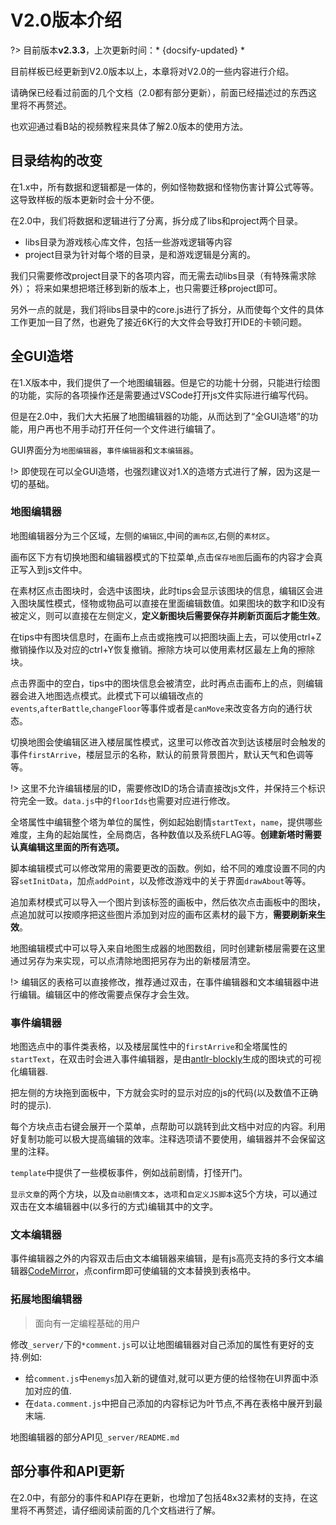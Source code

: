 # V2.0版本介绍

?> 目前版本**v2.3.3**，上次更新时间：* {docsify-updated} *

目前样板已经更新到V2.0版本以上，本章将对V2.0的一些内容进行介绍。

请确保已经看过前面的几个文档（2.0都有部分更新），前面已经描述过的东西这里将不再赘述。

也欢迎通过看B站的视频教程来具体了解2.0版本的使用方法。

## 目录结构的改变

在1.x中，所有数据和逻辑都是一体的，例如怪物数据和怪物伤害计算公式等等。这导致样板的版本更新时会十分不便。

在2.0中，我们将数据和逻辑进行了分离，拆分成了libs和project两个目录。

- libs目录为游戏核心库文件，包括一些游戏逻辑等内容
- project目录为针对每个塔的目录，是和游戏逻辑是分离的。

我们只需要修改project目录下的各项内容，而无需去动libs目录（有特殊需求除外）；
将来如果想把塔迁移到新的版本上，也只需要迁移project即可。

另外一点的就是，我们将libs目录中的core.js进行了拆分，从而使每个文件的具体工作更加一目了然，也避免了接近6K行的大文件会导致打开IDE的卡顿问题。

## 全GUI造塔

在1.X版本中，我们提供了一个地图编辑器。但是它的功能十分弱，只能进行绘图的功能，实际的各项操作还是需要通过VSCode打开js文件实际进行编写代码。

但是在2.0中，我们大大拓展了地图编辑器的功能，从而达到了“全GUI造塔”的功能，用户再也不用手动打开任何一个文件进行编辑了。

GUI界面分为`地图编辑器`，`事件编辑器`和`文本编辑器`。

!> 即使现在可以全GUI造塔，也强烈建议对1.X的造塔方式进行了解，因为这是一切的基础。

### 地图编辑器

地图编辑器分为三个区域，左侧的`编辑区`,中间的`画布区`,右侧的`素材区`。

画布区下方有切换地图和编辑器模式的下拉菜单,点击`保存地图`后画布的内容才会真正写入到js文件中。

在素材区点击图块时，会选中该图块，此时tips会显示该图块的信息，编辑区会进入图块属性模式，怪物或物品可以直接在里面编辑数值。如果图块的数字和ID没有被定义，则可以直接在左侧定义，**定义新图块后需要保存并刷新页面后才能生效**。

在tips中有图块信息时，在画布上点击或拖拽可以把图块画上去，可以使用ctrl+Z撤销操作以及对应的ctrl+Y恢复撤销。擦除方块可以使用素材区最左上角的擦除块。

点击界面中的空白，tips中的图块信息会被清空，此时再点击画布上的点，则编辑器会进入地图选点模式。此模式下可以编辑改点的`events`,`afterBattle`,`changeFloor`等事件或者是`canMove`来改变各方向的通行状态。

切换地图会使编辑区进入楼层属性模式，这里可以修改首次到达该楼层时会触发的事件`firstArrive`，楼层显示的名称，默认的前景背景图片，默认天气和色调等等。

!> 这里不允许编辑楼层的ID，需要修改ID的场合请直接改js文件，并保持三个标识符完全一致。`data.js`中的`floorIds`也需要对应进行修改。

全塔属性中编辑整个塔为单位的属性，例如起始剧情`startText`，`name`，提供哪些难度，主角的起始属性，全局商店，各种数值以及系统FLAG等。**创建新塔时需要认真编辑这里面的所有选项。**

脚本编辑模式可以修改常用的需要更改的函数。例如，给不同的难度设置不同的内容`setInitData`，加点`addPoint`，以及修改游戏中的关于界面`drawAbout`等等。

追加素材模式可以导入一个图片到该标签的画板中，然后依次点击画板中的图块，点追加就可以按顺序把这些图片添加到对应的画布区素材的最下方，**需要刷新来生效**。

地图编辑模式中可以导入来自地图生成器的地图数组，同时创建新楼层需要在这里通过另存为来实现，可以点清除地图把另存为出的新楼层清空。

!> 编辑区的表格可以直接修改，推荐通过双击，在事件编辑器和文本编辑器中进行编辑。编辑区中的修改需要点保存才会生效。

### 事件编辑器

地图选点中的事件类表格，以及楼层属性中的`firstArrive`和全塔属性的`startText`，在双击时会进入事件编辑器，是由[antlr-blockly](https://github.com/zhaouv/antlr-blockly)生成的图块式的可视化编辑器.

把左侧的方块拖到面板中，下方就会实时的显示对应的js的代码(以及数值不正确时的提示).

每个方块点击右键会展开一个菜单，点帮助可以跳转到此文档中对应的内容。利用好复制功能可以极大提高编辑的效率。注释选项请不要使用，编辑器并不会保留这里的注释。

`template`中提供了一些模板事件，例如战前剧情，打怪开门。

`显示文章`的两个方块，以及`自动剧情文本`，`选项`和`自定义JS脚本`这5个方块，可以通过双击在文本编辑器中(以多行的方式)编辑其中的文字。

### 文本编辑器

事件编辑器之外的内容双击后由文本编辑器来编辑，是有js高亮支持的多行文本编辑器[CodeMirror](https://github.com/codemirror/CodeMirror)，点confirm即可使编辑的文本替换到表格中。

### 拓展地图编辑器

> 面向有一定编程基础的用户

修改`_server/`下的`*comment.js`可以让地图编辑器对自己添加的属性有更好的支持.例如:
+ 给`comment.js`中`enemys`加入新的键值对,就可以更方便的给怪物在UI界面中添加对应的值.
+ 在`data.comment.js`中把自己添加的内容标记为叶节点,不再在表格中展开到最末端.

地图编辑器的部分API见`_server/README.md`

## 部分事件和API更新

在2.0中，有部分的事件和API存在更新，也增加了包括48x32素材的支持，在这里将不再赘述，请仔细阅读前面的几个文档进行了解。
